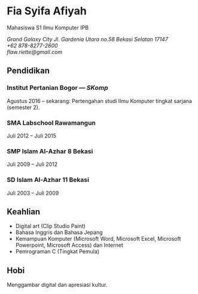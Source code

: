 # Fia Syifa Afiyah
Mahasiswa S1 Ilmu Komputer IPB

*Grand Galaxy City Jl. Gardenia Utara no.58 Bekasi Selatan 17147*  
*+62 878-8277-2600*  
*flaw.riette@gmail*.*com*

## Pendidikan
### Institut Pertanian Bogor &mdash; *SKomp*

Agustus 2016 – sekarang: Pertengahan studi Ilmu Komputer tingkat sarjana (semester 2).

### SMA Labschool Rawamangun

Juli 2012 – Juli 2015 

### SMP Islam Al-Azhar 8 Bekasi

Juli 2009 – Juli 2012

### SD Islam Al-Azhar 11 Bekasi

Juli 2003 – Juli 2009

## Keahlian

- Digital art (Clip Studio Paint)
- Bahasa Inggris dan Bahasa Jepang
- Kemampuan Komputer (Microsoft Word, Microsoft Excel, Microsoft Powerpoint, Microsoft Access) dan Internet
- Pemrograman C (Tingkat Pemula)

## Hobi

Menggambar digital dan apresiasi kultur.



